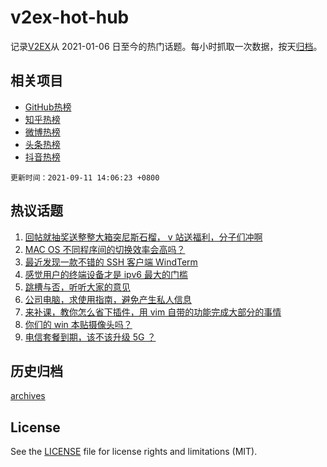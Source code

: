 # v2ex-hot-hub

 记录[V2EX](https://www.v2ex.com/)从 2021-01-06 日至今的热门话题。每小时抓取一次数据，按天[归档](archives)。
 
 ## 相关项目

- [GitHub热榜](https://github.com/snaildev/github-hot-hub)
- [知乎热榜](https://github.com/snaildev/zhihu-hot-hub)
- [微博热榜](https://github.com/snaildev/weibo-hot-hub)
- [头条热榜](https://github.com/snaildev/toutiao-hot-hub)
- [抖音热榜](https://github.com/snaildev/douyin-hot-hub)


 `更新时间：2021-09-11 14:06:23 +0800`

## 热议话题

1. [回帖就抽奖送整整大箱突尼斯石榴， v 站送福利，分子们冲啊](https://www.v2ex.com/t/801068)
1. [MAC OS 不同程序间的切换效率会高吗？](https://www.v2ex.com/t/801072)
1. [最近发现一款不错的 SSH 客户端 WindTerm](https://www.v2ex.com/t/801168)
1. [感觉用户的终端设备才是 ipv6 最大的门槛](https://www.v2ex.com/t/801104)
1. [跳槽与否，听听大家的意见](https://www.v2ex.com/t/801057)
1. [公司电脑，求使用指南，避免产生私人信息](https://www.v2ex.com/t/801097)
1. [来补课，教你怎么省下插件，用 vim 自带的功能完成大部分的事情](https://www.v2ex.com/t/801131)
1. [你们的 win 本贴摄像头吗？](https://www.v2ex.com/t/801152)
1. [电信套餐到期，该不该升级 5G ？](https://www.v2ex.com/t/801145)

## 历史归档

[archives](archives)

## License

See the [LICENSE](LICENSE) file for license rights and limitations (MIT).
